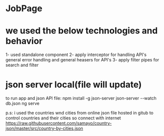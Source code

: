 # JobPage
# we used  the below technologies and behavior 
  1- used standalone component 
  2- apply interceptor for handling API's general error handling and general heasers for API's
  3- apply filter pipes for search and filter
# json server local(file will update)
to run app and json API file: 
npm install -g json-server
json-server --watch db.json
ng serve

p.s: i used the countries wnd cities from online json file hosted in gitub to control countries and their cities so connect with internet
https://raw.githubusercontent.com/samayo/country-json/master/src/country-by-cities.json 
